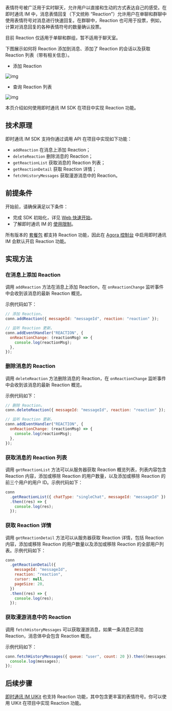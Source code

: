 表情符号被广泛用于实时聊天，允许用户以直接和生动的方式表达自己的感受。在即时通讯 IM 中，消息表情回复（下文统称 “Reaction”）允许用户在单聊和群聊中使用表情符号对消息进行快速回复。在群聊中，Reaction 也可用于投票，例如，计算对消息回复的各种表情符号的数量确认投票。

<div class="alert note">目前 Reaction 仅适用于单聊和群组，暂不适用于聊天室。</div>

下图展示如何将 Reaction 添加到消息、添加了 Reaction 的会话以及获取 Reaction 列表（带有相关信息）。

- 添加 Reaction

![img](agora_doc_source\markdown\agora-chat\images\reaction\reaction_add_web.png)

- 查询 Reaction 列表

![img](agora_doc_source\markdown\agora-chat\images\reaction\reaction_query_web.png)

本页介绍如何使用即时通讯 IM SDK 在项目中实现 Reaction 功能。

## 技术原理

即时通讯 IM SDK 支持你通过调用 API 在项目中实现如下功能：

- `addReaction` 在消息上添加 Reaction；
- `deleteReaction` 删除消息的 Reaction；
- `getReactionList` 获取消息的 Reaction 列表；
- `getReactionDetail` 获取 Reaction 详情；
- `fetchHistoryMessages` 获取漫游消息中的 Reaction。

## 前提条件

开始前，请确保满足以下条件：

- 完成 SDK 初始化，详见 [Web 快速开始](./agora_chat_get_started_web)。
- 了解即时通讯 IM 的 [使用限制](./agora_chat_limitation)。

所有版本的 [套餐包](./agora_chat_plan) 都支持 Reaction 功能，因此在 [Agora 控制台](https://console.agora.io/) 中启用即时通讯 IM 会默认开启 Reaction 功能。

## 实现方法

### 在消息上添加 Reaction

调用 `addReaction` 方法在消息上添加 Reaction，在 `onReactionChange` 监听事件中会收到该消息的最新 Reaction 概览。

示例代码如下：

```javascript
// 添加 Reaction。
conn.addReaction({ messageId: "messageId", reaction: "reaction" });

// 监听 Reaction 更新。
conn.addEventHandler("REACTION", {
  onReactionChange: (reactionMsg) => {
    console.log(reactionMsg);
  },
});
```

### 删除消息的 Reaction

调用 `deleteReaction` 方法删除消息的 Reaction，在 `onReactionChange` 监听事件中会收到该消息的最新 Reaction 概览。

示例代码如下：

```javascript
// 删除 Reaction。
conn.deleteReaction({ messageId: "messageId", reaction: "reaction" });

// 监听 Reaction 更新。
conn.addEventHandler("REACTION", {
  onReactionChange: (reactionMsg) => {
    console.log(reactionMsg);
  },
});
```

### 获取消息的 Reaction 列表

调用 `getReactionList` 方法可以从服务器获取 Reaction 概览列表，列表内容包含 Reaction 内容，添加或移除 Reaction 的用户数量，以及添加或移除 Reaction 的前三个用户的用户 ID。示例代码如下：

```javascript
conn
  .getReactionList({ chatType: "singleChat", messageId: "messageId" })
  .then((res) => {
    console.log(res);
  });
```

### 获取 Reaction 详情

调用 `getReactionDetail` 方法可以从服务器获取 Reaction 详情，包括 Reaction 内容，添加或移除 Reaction 的用户数量以及添加或移除 Reaction 的全部用户列表。示例代码如下：

```javascript
conn
  .getReactionDetail({
    messageId: "messageId",
    reaction: "reaction",
    cursor: null,
    pageSize: 20,
  })
  .then((res) => {
    console.log(res);
  });
```

### 获取漫游消息中的 Reaction

调用 `fetchHistoryMessages` 可以获取漫游消息，如果一条消息已添加 Reaction，消息体中会包含 Reaction 概览。

示例代码如下：

```javascript
conn.fetchHistoryMessages({ queue: "user", count: 20 }).then((messages) => {
  console.log(messages);
});
```

## 后续步骤

[即时通讯 IM UIKit](./agora_chat_uikit_web) 也支持 Reaction 功能，其中包含更丰富的表情符号。你可以使用 UIKit 在项目中实现 Reaction 功能。